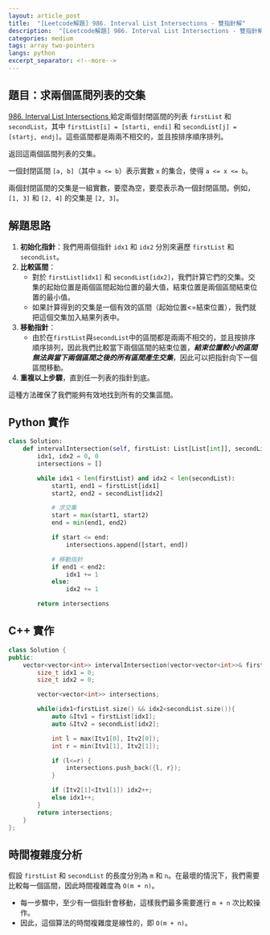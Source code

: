 ```yaml
---
layout: article_post
title:  "[Leetcode解題] 986. Interval List Intersections - 雙指針解"
description:  "[Leetcode解題] 986. Interval List Intersections - 雙指針解"
categories: medium 
tags: array two-pointers
langs: python
excerpt_separator: <!--more-->
---
```


## 題目：求兩個區間列表的交集

[986. Interval List Intersections ](https://leetcode.com/problems/interval-list-intersections/)
給定兩個封閉區間的列表 `firstList` 和 `secondList`，其中 `firstList[i] = [starti, endi]` 和 `secondList[j] = [startj, endj]`。這些區間都是兩兩不相交的，並且按排序順序排列。

返回這兩個區間列表的交集。

一個封閉區間 `[a, b]`（其中 `a <= b`）表示實數 `x` 的集合，使得 `a <= x <= b`。

兩個封閉區間的交集是一組實數，要麼為空，要麼表示為一個封閉區間。例如，`[1, 3]` 和 `[2, 4]` 的交集是 `[2, 3]`。
<!--more-->

## 解題思路

1. **初始化指針**：我們用兩個指針 `idx1` 和 `idx2` 分別來遍歷 `firstList` 和 `secondList`。
2. **比較區間**：
   - 對於 `firstList[idx1]` 和 `secondList[idx2]`，我們計算它們的交集。交集的起始位置是兩個區間起始位置的最大值，結束位置是兩個區間結束位置的最小值。
   - 如果計算得到的交集是一個有效的區間（起始位置<=結束位置），我們就把這個交集加入結果列表中。
3. **移動指針**：
   - 由於在`firstList`與`secondList`中的區間都是兩兩不相交的，並且按排序順序排列，因此我們比較當下兩個區間的結束位置，***結束位置較小的區間無法與當下兩個區間之後的所有區間產生交集***，因此可以把指針向下一個區間移動。
4. **重複以上步驟**，直到任一列表的指針到底。

這種方法確保了我們能夠有效地找到所有的交集區間。

## Python 實作

```python
class Solution:
    def intervalIntersection(self, firstList: List[List[int]], secondList: List[List[int]]) -> List[List[int]]:
        idx1, idx2 = 0, 0
        intersections = []

        while idx1 < len(firstList) and idx2 < len(secondList):
            start1, end1 = firstList[idx1]
            start2, end2 = secondList[idx2]

            # 求交集
            start = max(start1, start2)
            end = min(end1, end2)

            if start <= end:
                intersections.append([start, end])

            # 移動指針
            if end1 < end2:
                idx1 += 1
            else:
                idx2 += 1

        return intersections
```

## C++ 實作
```cpp
class Solution {
public:
    vector<vector<int>> intervalIntersection(vector<vector<int>>& firstList, vector<vector<int>>& secondList) {
        size_t idx1 = 0;
        size_t idx2 = 0;

        vector<vector<int>> intersections;

        while(idx1<firstList.size() && idx2<secondList.size()){
            auto &Itv1 = firstList[idx1];
            auto &Itv2 = secondList[idx2];

            int l = max(Itv1[0], Itv2[0]);
            int r = min(Itv1[1], Itv2[1]);

            if (l<=r) {
                intersections.push_back({l, r});
            }

            if (Itv2[1]<Itv1[1]) idx2++;
            else idx1++;
        }
        return intersections;
    }
};
```

## 時間複雜度分析

假設 `firstList` 和 `secondList` 的長度分別為 `m` 和 `n`。在最壞的情況下，我們需要比較每一個區間，因此時間複雜度為 `O(m + n)`。

- 每一步驟中，至少有一個指針會移動，這樣我們最多需要進行 `m + n` 次比較操作。
- 因此，這個算法的時間複雜度是線性的，即 `O(m + n)`。